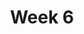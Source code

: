 ---
    title: Week 6
    weekNumber: 6
    days:
      - date: 2021-11-1
        events:
          "**LEC 16**{: .label .label-lecture } Hypothesis Testing":
            "[DDS 7.1](https://eldridgejm.github.io/dive_into_data_science/07-hypothesis_testing/1_hypothesis_tests.html)"
          "**DIS 6**{: .label .label-disc } In-Person Discussion":
      - date: 2021-11-2
        events:
          "**PROJ**{: .label .label-proj } [**Midterm Project (due 11/2)**](http://datahub.ucsd.edu/user-redirect/git-sync?repo=https://github.com/dsc-courses/dsc10-2021-fa&subPath=midterm_project/project.ipynb)":
      - date: 2021-11-3
        events:
          "**LEC 17**{: .label .label-lecture } Hypothesis Testing, Permutation Testing":
            "[DDS 7.1-7.2](https://eldridgejm.github.io/dive_into_data_science/07-hypothesis_testing/1_hypothesis_tests.html)"
      - date: 2021-11-5
        events:
          "**LEC 18**{: .label .label-lecture } Permutation Testing":
            "[DDS 7.2](https://eldridgejm.github.io/dive_into_data_science/07-hypothesis_testing/2_permutation_tests.html)"
      - date: 2021-11-6
        events:
          "**LAB 5**{: .label .label-lab } **Simulation, Sampling, and Hypothesis Testing (due 11/6)**":
---